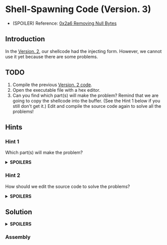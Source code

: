# Shell-Spawning Code (Version. 3)

* (SPOILER) Reference: [0x2a6 Removing Null Bytes](https://bista.sites.dmi.unipg.it/didattica/sicurezza-pg/buffer-overrun/hacking-book/0x2a0-writing_shellcode.html)

## Introduction
In the [Version. 2](https://github.com/reruo321/OS-Self-Study/tree/main/00003-Writing-Shellcode/x86/00002-Shell-Spawning-Code/Version-002),
our shellcode had the injecting form.
However, we cannot use it yet because there are some problems.

## TODO
1. Compile the previous [Version. 2 code](https://github.com/reruo321/OS-Self-Study/blob/main/00003-Writing-Shellcode/x86/00002-Shell-Spawning-Code/Version-002/src/spawn2.s).
2. Open the executable file with a hex editor.
3. Can you find which part(s) will make the problem? Remind that we are going to copy the shellcode into the buffer. (See the Hint 1 below if you still don't get it.) Edit and compile the source code again to solve all the problems!

## Hints
### Hint 1
Which part(s) will make the problem?

<details>
  <summary><b>SPOILERS</b></summary>
  
We will inject the shellcode using buffer for some vulnerable C functions, such as `strcpy`, `strcat`, and `printf`.

There are some `00`s in the code. `00` is the hexadecimal notation for null.
Imagine, you are going to put a bunch of bytes including `\0`s into the `strcpy`! `\0` is used to mark an end of the string, so only some bytes in front of the first `00` will run.
</details>

### Hint 2
How should we edit the source code to solve the problems?

<details>
  <summary><b>SPOILERS</b></summary>

The solution itself is very simple: Remove all `00`s in the object file!

There are some instructions that produce `00`. For example,

    movl $0, %eax



</details>

## Solution
<details>
  <summary><b>SPOILERS</b></summary>
</details>

### Assembly
    
